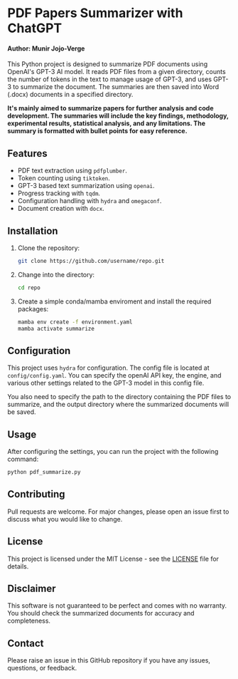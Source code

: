 # PDF Papers Summarizer with ChatGPT
#### Author: Munir Jojo-Verge



This Python project is designed to summarize PDF documents using OpenAI's GPT-3 AI model. It reads PDF files from a given directory, counts the number of tokens in the text to manage usage of GPT-3, and uses GPT-3 to summarize the document. The summaries are then saved into Word (.docx) documents in a specified directory.

__It's mainly aimed to summarize papers for further analysis and code development. The summaries will include the key findings, methodology, experimental results, statistical analysis, and any limitations. The summary is formatted with bullet points for easy reference.__

## Features

- PDF text extraction using `pdfplumber`.
- Token counting using `tiktoken`.
- GPT-3 based text summarization using `openai`.
- Progress tracking with `tqdm`.
- Configuration handling with `hydra` and `omegaconf`.
- Document creation with `docx`.

## Installation

1. Clone the repository:

    ```sh
    git clone https://github.com/username/repo.git
    ```

2. Change into the directory:

    ```sh
    cd repo
    ```

3. Create a simple conda/mamba enviroment and install the required packages:

    ```sh
    mamba env create -f environment.yaml
    mamba activate summarize
    ```

## Configuration

This project uses `hydra` for configuration. The config file is located at `config/config.yaml`. You can specify the openAI API key, the engine, and various other settings related to the GPT-3 model in this config file.

You also need to specify the path to the directory containing the PDF files to summarize, and the output directory where the summarized documents will be saved.

## Usage

After configuring the settings, you can run the project with the following command:

```sh
python pdf_summarize.py
```

## Contributing

Pull requests are welcome. For major changes, please open an issue first to discuss what you would like to change.

## License

This project is licensed under the MIT License - see the [LICENSE](LICENSE) file for details.

## Disclaimer

This software is not guaranteed to be perfect and comes with no warranty. You should check the summarized documents for accuracy and completeness.

## Contact

Please raise an issue in this GitHub repository if you have any issues, questions, or feedback.

